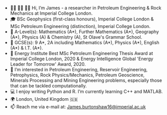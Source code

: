 
- :man_scientist: :technologist: :man_office_worker: Hi, I’m James - a researcher in Petroleum Engineering & Rock Mechanics at Imperial College London.
- :mortar_board: BSc Geophysics (first-class honours), Imperial College London & MSc Petroleum Engineering (distinction), Imperial College London.
- :school: A-Level(s): Mathematics (A*), Further Mathematics (A*), Geography (A*), Physics (A) & Chemistry (A), St Olave's Grammar School.
- :school: GCSE(s): 9 A*, 2A including Mathematics (A*), Physics (A*), English (A*) & I.T. (A*).
- :1st_place_medal: Energy Institute Best MSc Petroleum Engineering Thesis Award at Imperial College London, 2020 & Energy Intelligence Global 'Energy Leader for Tomorrow' Award, 2020.
- :brain: I’m interested in Petroleum Engineering, Reservoir Engineering, Petrophysics, Rock Physics/Mechanics, Petroleum Geoscience, Minerals Processing and Mining Engineering problems, especially those that can be tackled computationally. 
- :computer: I enjoy writing Python and R. I’m currently learning C++ and MATLAB.
- :earth_africa: London, United Kingdom :gb:
- 📫 Reach me via e-mail at: James.burtonshaw16@imperial.ac.uk

<!---
jejburtonshaw/jejburtonshaw is a ✨ special ✨ repository because its `README.md` (this file) appears on your GitHub profile.
You can click the Preview link to take a look at your changes.
--->

